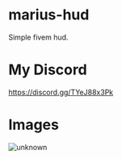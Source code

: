 # marius-hud

Simple fivem hud.

# My Discord
https://discord.gg/TYeJ88x3Pk

# Images
![unknown](https://user-images.githubusercontent.com/65214664/117261198-8cf2a780-ae58-11eb-9037-5a65e0a3150e.png)
